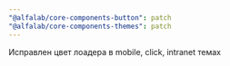 ```yaml
---
"@alfalab/core-components-button": patch
"@alfalab/core-components-themes": patch
---
```


Исправлен цвет лоадера в mobile, click, intranet темах
